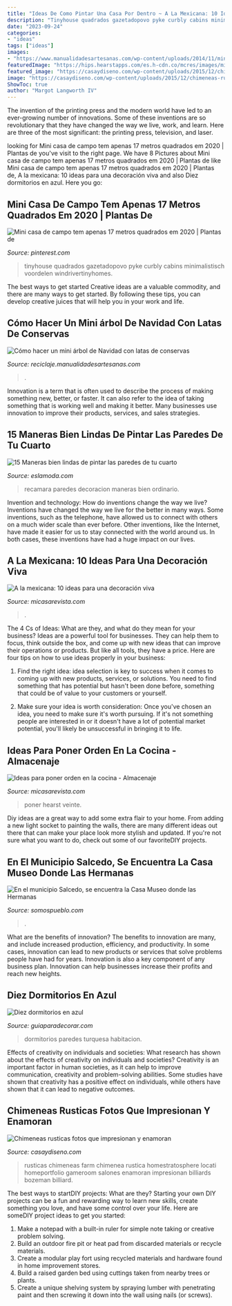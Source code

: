 ```yaml
---
title: "Ideas De Como Pintar Una Casa Por Dentro ~ A La Mexicana: 10 Ideas Para Una Decoración Viva"
description: "Tinyhouse quadrados gazetadopovo pyke curbly cabins minimalistisch voordelen windrivertinyhomes"
date: "2023-09-24"
categories:
- "ideas"
tags: ["ideas"]
images:
- "https://www.manualidadesartesanas.com/wp-content/uploads/2014/11/mini-arbol-navidad-latas-convervas.jpg"
featuredImage: "https://hips.hearstapps.com/es.h-cdn.co/mcres/images/mi-casa/ideas-decoracion/ideas-decoracion-mexicana/al-solecito/1816537-1-esl-ES/al-solecito.jpg?resize=480:*"
featured_image: "https://casaydiseno.com/wp-content/uploads/2015/12/chimeneas-rusticas-fotos-sal-juegos-casa.jpg"
image: "https://casaydiseno.com/wp-content/uploads/2015/12/chimeneas-rusticas-fotos-sal-juegos-casa.jpg"
ShowToc: true
author: "Margot Langworth IV"
---
```



The invention of the printing press and the modern world have led to an ever-growing number of innovations. Some of these inventions are so revolutionary that they have changed the way we live, work, and learn. Here are three of the most significant: the printing press, television, and laser.

	

		
looking for Mini casa de campo tem apenas 17 metros quadrados em 2020 | Plantas de you've visit to the right page. We have 8 Pictures about Mini casa de campo tem apenas 17 metros quadrados em 2020 | Plantas de like Mini casa de campo tem apenas 17 metros quadrados em 2020 | Plantas de, A la mexicana: 10 ideas para una decoración viva and also Diez dormitorios en azul. Here you go:
		
    
## Mini Casa De Campo Tem Apenas 17 Metros Quadrados Em 2020 | Plantas De

<img loading=lazy src="https://i.pinimg.com/736x/ab/0c/f9/ab0cf99916b38a6a6c55cedbb2b0aa54--tiny-house-kitchens-small-kitchens.jpg" onerror="this.onerror=null;this.src='https://tse2.mm.bing.net/th?id=OIP._iY2pDe_vyZ7c2v5dreSsQHaLH&amp;pid=15.1';" alt="Mini casa de campo tem apenas 17 metros quadrados em 2020 | Plantas de">

_Source: pinterest.com_

>tinyhouse quadrados gazetadopovo pyke curbly cabins minimalistisch voordelen windrivertinyhomes. 

	

The best ways to get started
Creative ideas are a valuable commodity, and there are many ways to get started. By following these tips, you can develop creative juices that will help you in your work and life.

    
## Cómo Hacer Un Mini árbol De Navidad Con Latas De Conservas

<img loading=lazy src="https://www.manualidadesartesanas.com/wp-content/uploads/2014/11/mini-arbol-navidad-latas-convervas.jpg" onerror="this.onerror=null;this.src='https://tse3.mm.bing.net/th?id=OIP.SxHG0g1QivhF0lL7R-6gaAHaMN&amp;pid=15.1';" alt="Cómo hacer un mini árbol de Navidad con latas de conservas">

_Source: reciclaje.manualidadesartesanas.com_

>. 

	

Innovation is a term that is often used to describe the process of making something new, better, or faster. It can also refer to the idea of taking something that is working well and making it better. Many businesses use innovation to improve their products, services, and sales strategies.

    
## 15 Maneras Bien Lindas De Pintar Las Paredes De Tu Cuarto

<img loading=lazy src="http://eslamoda.com/wp-content/uploads/sites/2/2016/07/decoracion-para-tu-recamara.jpg" onerror="this.onerror=null;this.src='https://tse1.mm.bing.net/th?id=OIP.OpgAnE82u8ZM-viJxWBc1gHaLH&amp;pid=15.1';" alt="15 Maneras bien lindas de pintar las paredes de tu cuarto">

_Source: eslamoda.com_

>recamara paredes decoracion maneras bien ordinario. 

	

Invention and technology: How do inventions change the way we live?
Inventions have changed the way we live for the better in many ways. Some inventions, such as the telephone, have allowed us to connect with others on a much wider scale than ever before. Other inventions, like the Internet, have made it easier for us to stay connected with the world around us. In both cases, these inventions have had a huge impact on our lives.

    
## A La Mexicana: 10 Ideas Para Una Decoración Viva

<img loading=lazy src="https://hips.hearstapps.com/es.h-cdn.co/mcres/images/mi-casa/ideas-decoracion/ideas-decoracion-mexicana/al-solecito/1816537-1-esl-ES/al-solecito.jpg?resize=480:*" onerror="this.onerror=null;this.src='https://tse2.mm.bing.net/th?id=OIP.kIvhnw0xboIWovVTxAshPgHaJ4&amp;pid=15.1';" alt="A la mexicana: 10 ideas para una decoración viva">

_Source: micasarevista.com_

>. 

	

The 4 Cs of Ideas: What are they, and what do they mean for your business?
Ideas are a powerful tool for businesses. They can help them to focus, think outside the box, and come up with new ideas that can improve their operations or products. But like all tools, they have a price. Here are four tips on how to use ideas properly in your business:
1. Find the right idea: idea selection is key to success when it comes to coming up with new products, services, or solutions. You need to find something that has potential but hasn't been done before, something that could be of value to your customers or yourself.

2. Make sure your idea is worth consideration: Once you've chosen an idea, you need to make sure it's worth pursuing. If it's not something people are interested in or it doesn't have a lot of potential market potential, you'll likely be unsuccessful in bringing it to life.

    
## Ideas Para Poner Orden En La Cocina - Almacenaje

<img loading=lazy src="https://hips.hearstapps.com/es.h-cdn.co/mcres/images/mi-casa/cocinas/mas-de-veinte-ideas-de-orden-en-la-cocina/en-vertical/1422911-1-esl-ES/en-vertical.jpg?resize=480:*" onerror="this.onerror=null;this.src='https://tse1.mm.bing.net/th?id=OIP.BkbuVpJI_l2_ltOKDVHXEAHaJ4&amp;pid=15.1';" alt="Ideas para poner orden en la cocina - Almacenaje">

_Source: micasarevista.com_

>poner hearst veinte. 

	

Diy ideas are a great way to add some extra flair to your home. From adding a new light socket to painting the walls, there are many different ideas out there that can make your place look more stylish and updated. If you're not sure what you want to do, check out some of our favoriteDIY projects.

    
## En El Municipio Salcedo, Se Encuentra La Casa Museo Donde Las Hermanas

<img loading=lazy src="https://i2.wp.com/somospueblo.com/wp-content/uploads/2016/11/15128838_1400272870016781_7984503410635164956_o-1024x680.jpg?resize=640%2C425" onerror="this.onerror=null;this.src='https://tse3.mm.bing.net/th?id=OIP.vT6m3ujHpAjbitAG8iTEyQHaE6&amp;pid=15.1';" alt="En el municipio Salcedo, se encuentra la Casa Museo donde las Hermanas">

_Source: somospueblo.com_

>. 

	

What are the benefits of innovation?
The benefits to innovation are many, and include increased production, efficiency, and productivity. In some cases, innovation can lead to new products or services that solve problems people have had for years. Innovation is also a key component of any business plan. Innovation can help businesses increase their profits and reach new heights.

    
## Diez Dormitorios En Azul

<img loading=lazy src="http://www.guiaparadecorar.com/wp-content/uploads/2013/02/diez-dormitorios-en-azul-03-480x480.jpg" onerror="this.onerror=null;this.src='https://tse4.mm.bing.net/th?id=OIP.G8fJUPMmpKTKl0i77RhS7AHaHa&amp;pid=15.1';" alt="Diez dormitorios en azul">

_Source: guiaparadecorar.com_

>dormitorios paredes turquesa habitacion. 

	

Effects of creativity on individuals and societies: What research has shown about the effects of creativity on individuals and societies?
Creativity is an important factor in human societies, as it can help to improve communication, creativity and problem-solving abilities. Some studies have shown that creativity has a positive effect on individuals, while others have shown that it can lead to negative outcomes.

    
## Chimeneas Rusticas Fotos Que Impresionan Y Enamoran

<img loading=lazy src="https://casaydiseno.com/wp-content/uploads/2015/12/chimeneas-rusticas-fotos-sal-juegos-casa.jpg" onerror="this.onerror=null;this.src='https://tse1.mm.bing.net/th?id=OIP.IDUOFzJpaLmMPWEJLduoAQHaE7&amp;pid=15.1';" alt="Chimeneas rusticas fotos que impresionan y enamoran">

_Source: casaydiseno.com_

>rusticas chimeneas farm chimenea rustica homestratosphere locati homeportfolio gameroom salones enamoran impresionan billiards bozeman billiard. 

	

The best ways to startDIY projects: What are they?
Starting your own DIY projects can be a fun and rewarding way to learn new skills, create something you love, and have some control over your life. Here are someDIY project ideas to get you started: 
1. Make a notepad with a built-in ruler for simple note taking or creative problem solving.
2. Build an outdoor fire pit or heat pad from discarded materials or recycle materials. 
3. Create a modular play fort using recycled materials and hardware found in home improvement stores. 
4. Build a raised garden bed using cuttings taken from nearby trees or plants. 
5. Create a unique shelving system by spraying lumber with penetrating paint and then screwing it down into the wall using nails (or screws).

